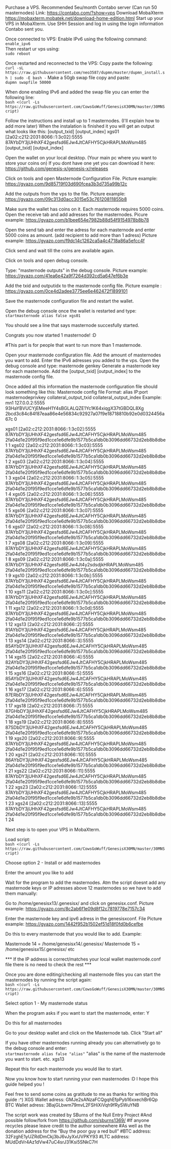 Purchase a VPS. Recommended 5eu/month Contabo server (Can run 50 masternodes) Link: https://contabo.com/?show=vps
Download MobaXterm https://mobaxterm.mobatek.net/download-home-edition.html
Start up your VPS in MobaXterm. Use SHH Session and log in using the login information Contabo sent you.

Once connected to VPS:
Enable IPv6 using the following command: <br>
`enable_ipv6` <br>
Then restart ur vps using: <br>
`sudo reboot`

Once restarted and reconnected to the VPS:
Copy paste the following: <br>
`curl -sL https://raw.githubusercontent.com/neo3587/dupmn/master/dupmn_install.sh | sudo -E bash -`
Make a 50gb swap file copy and paste: <br>
`dupmn swapfile 50000`

When done enabling IPv6 and added the swap file you can enter the following line: <br>
`bash <(curl -Ls https://raw.githubusercontent.com/CowsGoWuff/GenesisX30MN/master/30MNScript)`

Follow the instructions and install up to 1 masternodes. (I'll explain how to add more later)
When the instalation is finished it you will get an output what looks like this: [output_txid] [output_index]
xgs01 [2a02:c212:2031:8066::1:3c02]:5555 87AYbDY3jUHhXF42gesfsd6EJw4JtCAFHY5CjkHRAPLMoWsm485 [output_txid] [output_index] 

Open the wallet on your local desktop. (Your main pc where you want to store your coins on)
If you dont have one yet you can download it here: https://github.com/genesis-x/genesis-x/releases

Click on tools and open Masternode Configuration File. Picture example: https://gyazo.com/9d85719f03d690fcea3b3d735a99b12c

Add the outputs from the vps to the file. Picture example: https://gyazo.com/09c313d0acc3015e53c76120811855b8

Make sure the wallet has coins on it. Each masternode requires 5000 coins.
Open the receive tab and add adresses for the masternodes. 
Picure example: https://gyazo.com/b1bee654e7982b88d54f9154978b8b78

Open the send tab and enter the adress for each masternode and enter 5000 coins as amount. (add recipient to add more than 1 adress)
Picture example: https://gyazo.com/f9dc14c1262ca5a4c4718a86a5efcc4f

Click send and wait till the coins are available again.

Click on tools and open debug console.

Type: "masternode outputs" in the debug console. Picture example: https://gyazo.com/41ea6e42a9f7264d392cd5a647ef6b3e

Add the txid and outputidx to the masternode config file. Picture example : https://gyazo.com/0ce4d2adee3775ee6e462472f1899101

Save the masternode configuration file and restart the wallet.

Open the debug console once the wallet is restarted and type: <br>
`startmasternode alias false xgs01`

You should see a line that says masternode succesfully started.

Congrats you now started 1 masternode! :D

#This part is for people that want to run more than 1 masternode.

Open your masternode configuration file.
Add the amount of masternodes you want to add.
Enter the IPv6 adresses you added to the vps.
Open the debug console and type: masternode genkey
Generate a masternode key for each masternode.
Add the [output_txid] [output_index] to the masternode config file. 

Once added all this information the masternode configuration file should look something like this:
Masternode config file
Format: alias IP:port masternodeprivkey collateral_output_txid collateral_output_index
Example: mn1 127.0.0.2:5555 93HaYBVUCYjEMeeH1Y4sBGLALQZE1Yc1K64xiqgX37tGBDQL8Xg 2bcd3c84c84f87eaa86e4e56834c92927a07f9e18718810b92e0d0324456a67c 0

xgs01 [2a02:c212:2031:8066::1:3c02]:5555 87AYbDY3jUHhXF42gesfsd6EJw4JtCAFHY5CjkHRAPLMoWsm485 2fa04d1e20f95f9ed1cce1e6dfe9b1577b5ca1db0b3096dd66732d2eb8b8dbe1 1
xgs02 [2a02:c212:2031:8066::1:3c03]:5555 87AYbDY3jUHhXF42gesfsd6EJw4JtCAFHY5CjkHRAPLMoWsm485 2fa04d1e20f95f9ed1cce1e6dfe9b1577b5ca1db0b3096dd66732d2eb8b8dbe1 2
xgs03 [2a02:c212:2031:8066::1:3c04]:5555 87AYbDY3jUHhXF42gesfsd6EJw4JtCAFHY5CjkHRAPLMoWsm485 2fa04d1e20f95f9ed1cce1e6dfe9b1577b5ca1db0b3096dd66732d2eb8b8dbe1 3
xgs04 [2a02:c212:2031:8066::1:3c05]:5555 87AYbDY3jUHhXF42gesfsd6EJw4JtCAFHY5CjkHRAPLMoWsm485 2fa04d1e20f95f9ed1cce1e6dfe9b1577b5ca1db0b3096dd66732d2eb8b8dbe1 4
xgs05 [2a02:c212:2031:8066::1:3c06]:5555 87AYbDY3jUHhXF42gesfsd6EJw4JtCAFHY5CjkHRAPLMoWsm485 2fa04d1e20f95f9ed1cce1e6dfe9b1577b5ca1db0b3096dd66732d2eb8b8dbe1 5
xgs06 [2a02:c212:2031:8066::1:3c07]:5555 87AYbDY3jUHhXF42gesfsd6EJw4JtCAFHY5CjkHRAPLMoWsm485 2fa04d1e20f95f9ed1cce1e6dfe9b1577b5ca1db0b3096dd66732d2eb8b8dbe1 6
xgs07 [2a02:c212:2031:8066::1:3c08]:5555 87AYbDY3jUHhXF42gesfsd6EJw4JtCAFHY5CjkHRAPLMoWsm485 2fa04d1e20f95f9ed1cce1e6dfe9b1577b5ca1db0b3096dd66732d2eb8b8dbe1 7
xgs08 [2a02:c212:2031:8066::1:3c09]:5555 87AYbDY3jUHhXF42gesfsd6EJw4JtCAFHY5CjkHRAPLMoWsm485 2fa04d1e20f95f9ed1cce1e6dfe9b1577b5ca1db0b3096dd66732d2eb8b8dbe1 8
xgs09 [2a02:c212:2031:8066::1:3c0a]:5555 87AYbDY3jUHhXF42gesfsd6EJw4Jt4y2sdsdjkHRAPLMoWsm485 2fa04d1e20f95f9ed1cce1e6dfe9b1577b5ca1db0b3096dd66732d2eb8b8dbe1 9
xgs10 [2a02:c212:2031:8066::1:3c0b]:5555 87AYbDY3jUHhXF42gesfsd6EJw4JtCAFHY5CjkHRAPLMoWsm485 2fa04d1e20f95f9ed1cce1e6dfe9b1577b5ca1db0b3096dd66732d2eb8b8dbe1 10
xgs11 [2a02:c212:2031:8066::1:3c0c]:5555 87AYbDY3jUHhXF42gesfsd6EJw4JtCAFHY5CjkHRAPLMoWsm485 2fa04d1e20f95f9ed1cce1e6dfe9b1577b5ca1db0b3096dd66732d2eb8b8dbe1 11
xgs12 [2a02:c212:2031:8066::1:3c0d]:5555 87AYbDY3jUHhXF42gesfsd6EJw4JtCAFHY5CjkHRAPLMoWsm485 2fa04d1e20f95f9ed1cce1e6dfe9b1577b5ca1db0b3096dd66732d2eb8b8dbe1 12
xgs13 [2a02:c212:2031:8066::2]:5555 81AYbDY3jUHhXF42gesfsd6EJw4JtCAFHY5CjkHRAPLMoWsm485 2fa04d1e20f95f9ed1cce1e6dfe9b1577b5ca1db0b3096dd66732d2eb8b8dbe1 13
xgs14 [2a02:c212:2031:8066::3]:5555 85AYbDY3jUHhXF42gesfsd6EJw4JtCAFHY5CjkHRAPLMoWsm485 2fa04d1e20f95f9ed1cce1e6dfe9b1577b5ca1db0b3096dd66732d2eb8b8dbe1 14
xgs15 [2a02:c212:2031:8066::4]:5555 82AYbDY3jUHhXF42gesfsd6EJw4JtCAFHY5CjkHRAPLMoWsm485 2fa04d1e20f95f9ed1cce1e6dfe9b1577b5ca1db0b3096dd66732d2eb8b8dbe1 15
xgs16 [2a02:c212:2031:8066::5]:5555 85AYbDY3jUHhXF42gesfsd6EJw4JtCAFHY5CjkHRAPLMoWsm485 2fa04d1e20f95f9ed1cce1e6dfe9b1577b5ca1db0b3096dd66732d2eb8b8dbe1 16
xgs17 [2a02:c212:2031:8066::6]:5555 87ERbDY3jUHhXF42gesfsd6EJw4JtCAFHY5CjkHRAPLMoWsm485 2fa04d1e20f95f9ed1cce1e6dfe9b1577b5ca1db0b3096dd66732d2eb8b8dbe1 17
xgs18 [2a02:c212:2031:8066::7]:5555 87GHbDY3jUHhXF42gesfsd6EJw4JtCAFHY5CjkHRAPLMoWsm485 2fa04d1e20f95f9ed1cce1e6dfe9b1577b5ca1db0b3096dd66732d2eb8b8dbe1 18
xgs19 [2a02:c212:2031:8066::8]:5555 87SDbDY3jUHhXF42gesfsd6EJw4JtCAFHY5CjkHRAPLMoWsm485 2fa04d1e20f95f9ed1cce1e6dfe9b1577b5ca1db0b3096dd66732d2eb8b8dbe1 19
xgs20 [2a02:c212:2031:8066::9]:5555 87AYbDY3jUHhXF42gesfsd6EJw4JtCAFHY5CjkHRAPLMoWsm485 2fa04d1e20f95f9ed1cce1e6dfe9b1577b5ca1db0b3096dd66732d2eb8b8dbe1 20
xgs21 [2a02:c212:2031:8066::10]:5555 86AYbDY3jUHhXF42gesfsd6EJw4JtCAFHY5CjkHRAPLMoWsm485 2fa04d1e20f95f9ed1cce1e6dfe9b1577b5ca1db0b3096dd66732d2eb8b8dbe1 21
xgs22 [2a02:c212:2031:8066::11]:5555 87AYbDY3jUHhXF42gesfsd6EJw4JtCAFHY5CjkHRAPLMoWsm485 2fa04d1e20f95f9ed1cce1e6dfe9b1577b5ca1db0b3096dd66732d2eb8b8dbe1 22
xgs23 [2a02:c212:2031:8066::12]:5555 87AYbDY3jUHhXF42gesfsd6EJw4JtCAFHY5CjkHRAPLMoWsm485 2fa04d1e20f95f9ed1cce1e6dfe9b1577b5ca1db0b3096dd66732d2eb8b8dbe1 23
xgs24 [2a02:c212:2031:8066::13]:5555 87AYbDY3jUHhXF42gesfsd6EJw4JtCAFHY5CjkHRAPLMoWsm485 2fa04d1e20f95f9ed1cce1e6dfe9b1577b5ca1db0b3096dd66732d2eb8b8dbe1 24

Next step is to open your VPS in MobaXterm.

Load script: <br>
`bash <(curl -Ls https://raw.githubusercontent.com/CowsGoWuff/GenesisX30MN/master/30MNScript)`

Choose option 2 - Install or add masternodes

Enter the amount you like to add

Wait for the program to add the masternodes. Atm the script doesnt add any masternode keys or IP adresses above 12 masternodes 
so we have to add them manually:

Go to /home/genesisx13/.genesisx/ and click on genesisx.conf. Picture example: https://gyazo.com/8c2ab6f1e09d8f12c7819778e7157c34

Enter the masternode key and ipv6 adress in the genesisxconf. File Picture example: https://gyazo.com/1442f952b1502ef51d18f0fd0b6cefbe

Do this to every masternode that you would like to add. Example:

Masternode 14 = /home/genesisx14/.genesisx/
Masternode 15 = /home/genesisx15/.genesisx/
etc

*** If the IP address is correct/matches your local wallet masternode.conf file there is no need to check the rest ***

Once you are done editing/checking all masternode files you can start the masternodes by running the script again: <br>
`bash <(curl -Ls https://raw.githubusercontent.com/CowsGoWuff/GenesisX30MN/master/30MNScript)`

Select option 1 - My masternode status

When the program asks if you want to start the masternode, enter: Y 

Do this for all masternodes

Go to your desktop wallet and click on the Masternode tab. Click "Start all"

If you have other masternodes running already you can alternatively go to the debug console and enter: <br> 
`startmasternode alias false "alias"`
"alias" is the name of the masternode you want to start. etc. xgs13

Repeat this for each masternode you would like to start.

Now you know how to start running your own masternodes :D
I hope this guide helped you !

Feel free to send some coins as gratitude to me as thanks for writing this guide :^)
XGS Wallet adress: GMJe2sANzaFCQgqhEfpPyb16xxechBr6Qp
BTC Wallet adress: 3BajGLbwm79mvL2FSHiXiVqh9fRySWuYNB

The script work was created by SBurns of the Null Entry Project
#And possible follow/fork from https://github.com/sburns1369/
#If anyone recycles please leave credit to the author somewhere
#As well as the donation address for the “Buy the poor guy a red bull”
#BTC address: 32FzghE1yUZRdDmCkj3bJ6vJyXxUVPKY93
#LTC address: MUdDdVr4Az1dVw47uC4srJ31Ksi5SNkC7H
